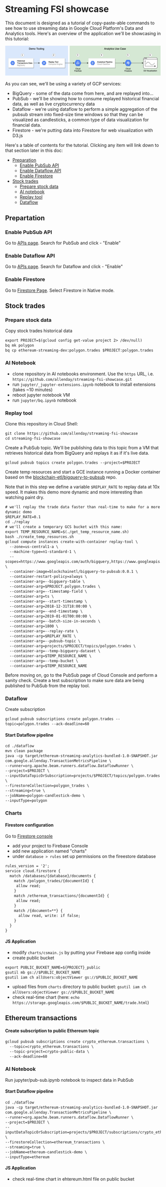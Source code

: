 # Streaming FSI showcase

This document is designed as a tutorial of copy-paste-able commands to see how to use streaming data in Google Cloud Platform's Data and Analytics tools. Here's an overview of the application we'll be showcasing in this tutorial:

![Architecture](images/architecture.png "Architecture")

As you can see, we'll be using a variety of GCP services:
- BigQuery - some of the data come from here, and are replayed into...
- PubSub - we'll be showing how to consume replayed historical financial data, as well as live cryptocurrency data
- Dataflow - we're using dataflow to perform a simple aggregation of the pubsub stream into fixed-size time windows so that they can be visualized as candlesticks, a common type of data visualization for financial data.
- Firestore - we're putting data into Firestore for web visualization with D3.js

Here's a table of contents for the tutorial. Clicking any item will link down to that section later in this doc:

- [Preparation](#preparation)
  - [Enable PubSub API](#enable-pubsub-api)
  - [Enable Dataflow API](#enable-dataflow-api)
  - [Enable Firestore](#enable-firestore)
- [Stock trades](#stock-trades)
  - [Prepare stock data](#prepare-stock-data)
  - [AI notebook](#ai-notbook)
  - [Replay tool](#replay-tool)
  - [Dataflow](#dataflow)

## Prepartation

### Enable PubSub API
Go to [APIs page](https://console.developers.google.com/apis/api/pubsub.googleapis.com/overview). Search for PubSub and click - "Enable"

### Enable Dataflow API
Go to [APIs page](https://console.developers.google.com/apis/api/dataflow.googleapis.com/overview). Search for Dataflow and click - "Enable"

### Enable Firestore
Go to [Firestore Page](https://console.cloud.google.com/firestore/welcome). Select Firestore in Native mode.

## Stock trades

### Prepare stock data

Copy stock trades historical data
```shell script
export PROJECT=$(gcloud config get-value project 2> /dev/null)
bq mk polygon
bq cp ethereum-streaming-dev:polygon.trades $PROJECT:polygon.trades
```

### AI Notebook

- clone repository in AI notebooks environment. Use the `https` URL, i.e. `https://github.com/allenday/streaming-fsi-showcase.git`
- run `jupyter/_jupyter-extensions.ipynb` notebook to install extensions (takes ~10 minutes)
- reboot jupyter notebook VM
- run `jupyter/bq.ipynb` notebook

### Replay tool

Clone this repository in Cloud Shell:

```shell script
git clone https://github.com/allenday/streaming-fsi-showcase
cd streaming-fsi-showcase
```

Create a PubSub topic. We'll be publishing data to this topic from a VM that retrieves historical data from BigQuery and replays it as if it's live data.

```shell script
gcloud pubsub topics create polygon.trades --project=$PROJECT
```

Create temp resources and start a GCE instance running a Docker container based on the [blockchain-etl/bigquery-to-pubsub](https://github.com/blockchain-etl/bigquery-to-pubsub) repo.

Note that in this step we define a variable `$REPLAY_RATE` to replay data at 10x speed. It makes this demo more dynamic and more interesting than watching paint dry.

```shell script
# we'll replay the trade data faster than real-time to make for a more dynamic demo
$REPLAY_RATE=0.1
cd ./replay
# we'll create a temporary GCS bucket with this name:
export TEMP_RESOURCE_NAME=$(./get_temp_resource_name.sh)
bash ./create_temp_resources.sh
gcloud compute instances create-with-container replay-tool \
  --zone=us-central1-a \
  --machine-type=n1-standard-1 \
  --scopes=https://www.googleapis.com/auth/bigquery,https://www.googleapis.com/auth/pubsub,https://www.googleapis.com/auth/servicecontrol,https://www.googleapis.com/auth/service.management.readonly,https://www.googleapis.com/auth/logging.write,https://www.googleapis.com/auth/monitoring.write,https://www.googleapis.com/auth/trace.append,https://www.googleapis.com/auth/devstorage.read_write \
  --container-image=blockchainetl/bigquery-to-pubsub:0.0.1 \
  --container-restart-policy=always \
  --container-arg=--bigquery-table \
  --container-arg=$PROJECT.polygon.trades \
  --container-arg=--timestamp-field \
  --container-arg=ts \
  --container-arg=--start-timestamp \
  --container-arg=2018-12-31T18:00:00 \
  --container-arg=--end-timestamp \
  --container-arg=2019-01-01T00:00:00 \
  --container-arg=--batch-size-in-seconds \
  --container-arg=1800 \
  --container-arg=--replay-rate \
  --container-arg=$REPLAY_RATE \
  --container-arg=--pubsub-topic \
  --container-arg=projects/$PROJECT/topics/polygon.trades \
  --container-arg=--temp-bigquery-dataset \
  --container-arg=$TEMP_RESOURCE_NAME \
  --container-arg=--temp-bucket \
  --container-arg=$TEMP_RESOURCE_NAME
```

Before moving on, go to the PubSub page of Cloud Console and perform a sanity check. Create a test subscription to make sure data are being published to PubSub from the replay tool.

### Dataflow

Create subscription
```shell script
gcloud pubsub subscriptions create polygon.trades --topic=polygon.trades --ack-deadline=60
```



#### Start Dataflow pipeline
```shell script
cd ./dataflow
mvn clean package
java -cp target/ethereum-streaming-analytics-bundled-1.0-SNAPSHOT.jar com.google.allenday.TransactionMetricsPipeline \
--runner=org.apache.beam.runners.dataflow.DataflowRunner \
--project=$PROJECT \
--inputDataTopicOrSubscription=projects/$PROJECT/topics/polygon.trades \
--firestoreCollection=polygon_trades \
--streaming=true \
--jobName=polygon-candlestick-demo \
--inputType=polygon
```

### Charts

#### Firestore configuration
Go to [Firestore console](https://console.firebase.google.com/)
- add your project to Firebase Console
- add new application named "charts"
- under `database > rules` set up permissions on the fireestore database
```407996372
rules_version = '2';
service cloud.firestore {
  match /databases/{database}/documents {
    match /polygon_trades/{documentId} {
     allow read;
    }
    match /ethereum_transactions/{documentId} {
     allow read;
    }
    match /{document=**} {
      allow read, write: if false;
    }
  }
}
```

#### JS Application
- modify `charts/csmain.js` by putting your Firebase app config inside
- create public bucket
```shell script
export PUBLIC_BUCKET_NAME=${PROJECT}_public
gsutil mb gs://$PUBLIC_BUCKET_NAME
gsutil iam ch allUsers:objectViewer gs://$PUBLIC_BUCKET_NAME
```
- upload files from `charts` directory to public bucket: `gsutil iam ch allUsers:objectViewer gs://$PUBLIC_BUCKET_NAME`
- check real-time chart (here: `echo https://storage.googleapis.com/$PUBLIC_BUCKET_NAME/trade.html`)

## Ethereum transactions

#### Create subscription to public Ethereum topic

```shell script
gcloud pubsub subscriptions create crypto_ethereum.transactions \
  --topic=crypto_ethereum.transactions \
  --topic-project=crypto-public-data \
  --ack-deadline=60
```

### AI Notebook

Run jupyter/pub-sub.ipynb notebook to inspect data in PubSub

#### Start Dataflow pipeline

```shell script
cd ./dataflow
java -cp target/ethereum-streaming-analytics-bundled-1.0-SNAPSHOT.jar com.google.allenday.TransactionMetricsPipeline \
--runner=org.apache.beam.runners.dataflow.DataflowRunner \
--project=$PROJECT \
--inputDataTopicOrSubscription=projects/$PROJECT/subscriptions/crypto_ethereum.transactions \
--firestoreCollection=ethereum_transactions \
--streaming=true \
--jobName=ethereum-candlestick-demo \
--inputType=ethereum
```

#### JS Application
- check real-time chart in ehtereum.html file on public bucket
